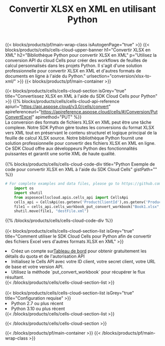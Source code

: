﻿---
title:  Convertir XLSX en XML en utilisant Python
description: Utilisation du SDK Cloud Aspose.Cells pour Python pour convertir un fichier au format XLSX en fichier au format XML.
---
{{< blocks/products/pf/main-wrap-class isAutogenPage="true" >}}
{{< blocks/products/cells/cells-cloud-upper-banner h1="Convertir XLSX en XML" h2="Bibliothèque Python pour convertir XLSX en XML" p="Utilisez la conversion API du cloud Cells pour créer des workflows de feuilles de calcul personnalisés dans les projets Python. Il s\'agit d\'une solution professionnelle pour convertir XLSX en XML et d\'autres formats de documents en ligne à l\'aide du Python." urlsection="conversion/xlsx-to-xml/" >}}
{{< blocks/products/pf/main-container >}}

{{< blocks/products/cells/cells-cloud-section isGrey="true" title="Convertissez XLSX en XML à l\'aide du SDK Cloud Cells pour Python" >}}
{{% blocks/products/cells/cells-cloud-api-reference apiurl="https://api.aspose.cloud/v3.0/cells/convert" apireferenceurl="https://apireference.aspose.cloud/cells/#/Conversion/PutConvertExcel" apimethod="PUT" %}}
<br/>
La conversion des formats de fichiers XLSX en XML peut être une tâche complexe. Notre SDK Python gère toutes les conversions du format XLSX vers XML tout en préservant le contenu structurel et logique principal de la feuille de calcul XLSX source. Notre bibliothèque Python fournit une solution professionnelle pour convertir des fichiers XLSX en XML en ligne. Ce SDK Cloud offre aux développeurs Python des fonctionnalités puissantes et garantit une sortie XML de haute qualité.
<br/>
<br/>
{{% blocks/products/cells/cells-cloud-code-div title="Python Exemple de code pour convertir XLSX en XML à l\'aide du SDK Cloud Cells" gistPath="" %}}
 
```python
# For complete examples and data files, please go to https://github.com/aspose-cells-cloud/aspose-cells-cloud-python/
    import os
    import shutil
    from asposecellscloud.apis.cells_api import CellsApi
    cells_api = CellsApi(os.getenv('ProductClientId'),os.getenv('ProductClientSecret'))
    file1 = cells_api.cells_workbook_put_convert_workbook("Book1.xlsx",format="xml")
    shutil.move(file1, "destFile.xml")     
```
 
{{% /blocks/products/cells/cells-cloud-code-div %}}
<br/>
<br/>
{{< blocks/products/cells/cells-cloud-section-list isGrey="true" title="Comment utiliser le SDK Cloud Cells pour Python afin de convertir des fichiers Excel vers d\'autres formats XLSX en XML" >}}
<li> Créez un compte sur<a href="https://dashboard.aspose.cloud/">Tableau de bord</a> pour obtenir gratuitement les détails du quota et de l'autorisation API</li>
<li>Initialisez le Cells API avec votre ID client, votre secret client, votre URL de base et votre version API.</li>
<li>Utilisez la méthode `put_convert_workbook` pour récupérer le flux résultant.</li>
{{< /blocks/products/cells/cells-cloud-section-list >}}
<br/>
<br/>
{{< blocks/products/cells/cells-cloud-section-list isGrey="true" title="Configuration requise" >}}
<li>Python 2.7 ou plus récent</li>
<li>Python 3.10 ou plus récent</li>
{{< /blocks/products/cells/cells-cloud-section-list >}}

{{< /blocks/products/cells/cells-cloud-section >}}

{{< /blocks/products/pf/main-container >}}
{{< /blocks/products/pf/main-wrap-class >}}
